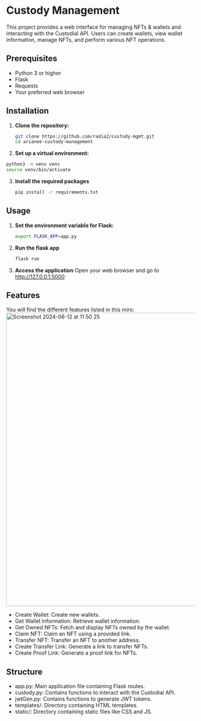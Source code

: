 # Custody Management

This project provides a web interface for managing NFTs &  wallets and interacting with the Custodial API. Users can create wallets, view wallet information, manage NFTs, and perform various NFT operations.

## Prerequisites

- Python 3 or higher
- Flask
- Requests
- Your preferred web browser

## Installation

1. **Clone the repository:**
   ```bash
   git clone https://github.com/radia2/custody-mgmt.git
   cd arianee-custody-management

2. **Set up a virtual environment:**
  ```bash
  python3 -m venv venv
  source venv/bin/activate
```
3. **Install the required packages**
    ```bash
    pip install -r requirements.txt
    ```
## Usage
1. **Set the environment variable for Flask:**
   ```bash
   export FLASK_APP=app.py
   ```
2. **Run the flask app**
   ```bash
   flask run
   ```
3. **Access the application**
   Open your web browser and go to http://127.0.0.1:5000

## Features
You will find the different features listed in this miro: 
<img width="784" alt="Screenshot 2024-06-12 at 11 50 25" src="https://github.com/user-attachments/assets/c9d64434-c632-4892-921c-1bfad6fec3d2">

- Create Wallet: Create new wallets.
- Get Wallet Information: Retrieve wallet information.
- Get Owned NFTs: Fetch and display NFTs owned by the wallet.
- Claim NFT: Claim an NFT using a provided link.
- Transfer NFT: Transfer an NFT to another address.
- Create Transfer Link: Generate a link to transfer NFTs.
- Create Proof Link: Generate a proof link for NFTs.

## Structure
- app.py: Main application file containing Flask routes.
- custody.py: Contains functions to interact with the Custodial API.
- jwtGen.py: Contains functions to generate JWT tokens.
- templates/: Directory containing HTML templates.
- static/: Directory containing static files like CSS and JS.
















